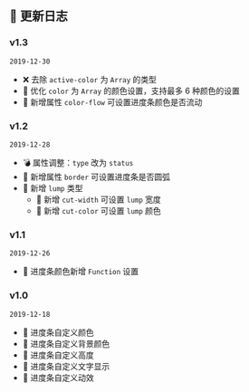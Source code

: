 ## 📒 更新日志
### v1.3
`2019-12-30`
- ❌ 去除 `active-color` 为 `Array` 的类型
- 💄 优化 `color` 为 `Array` 的颜色设置，支持最多 6 种颜色的设置
- 🎉 新增属性 `color-flow` 可设置进度条颜色是否流动

### v1.2
`2019-12-28`
- 💣 属性调整：`type` 改为 `status`
- 🎉 新增属性 `border` 可设置进度条是否圆弧
- 💖 新增 `lump` 类型
  - 💙 新增 `cut-width` 可设置 `lump` 宽度
  - 🧡 新增 `cut-color` 可设置 `lump` 颜色

### v1.1
`2019-12-26`
- 🎉 进度条颜色新增 `Function` 设置

### v1.0
`2019-12-18`
- 🌟 进度条自定义颜色
- 🌟 进度条自定义背景颜色
- 🌟 进度条自定义高度
- 🌟 进度条自定义文字显示
- 🌟 进度条自定义动效